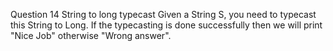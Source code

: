 Question 14
String to long typecast
Given a String S, you need to typecast this String to Long. If the typecasting is done successfully then we will print "Nice Job" otherwise "Wrong answer".
